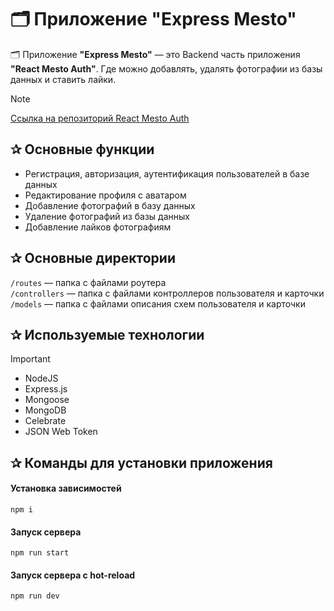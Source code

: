 # 🗂️ Приложение "Express Mesto"

🗂️ Приложение **"Express Mesto"** — это Backend часть приложения **"React Mesto Auth"**. Где можно добавлять, удалять фотографии из базы данных и ставить лайки.

> [!NOTE]
> [Ссылка на репозиторий React Mesto Auth](https://github.com/Vitali-workspace/react-mesto-auth)

<h2>&#10032; Основные функции</h2>

- Регистрация, авторизация, аутентификация пользователей в базе данных
- Редактирование профиля с аватаром
- Добавление фотографий в базу данных
- Удаление фотографий из базы данных
- Добавление лайков фотографиям

<h2>&#10032; Основные директории</h2>

`/routes` — папка с файлами роутера  
`/controllers` — папка с файлами контроллеров пользователя и карточки   
`/models` — папка с файлами описания схем пользователя и карточки  

<h2>&#10032; Используемые технологии</h2>

> [!IMPORTANT]
> - NodeJS
> - Express.js
> - Мongoose
> - MongoDB
> - Celebrate
> - JSON Web Token

<h2>&#10032; Команды для установки приложения</h2>

#### Установка зависимостей

```
npm i
```
#### Запуск сервера

```
npm run start
```
#### Запуск сервера с hot-reload

```
npm run dev
```
